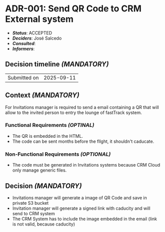 # ADR-001: Send QR Code to CRM External system

- ***Status***:  ACCEPTED 
- ***Deciders***: José Salcedo
- ***Consulted***: 
- ***Informers***: 

## Decision timeline *(MANDATORY)*


|                                         |            |
| --------------------------------------- | ---------- |
| Submitted on                            | 2025-09-11 |


## Context *(MANDATORY)*

For Invitations manager is required to send a email containing a QR that will allow to the invited person to entry the lounge of fastTrack system. 


### Functional Requirements *(OPTINAL)*

- The QR is embedded in the HTML.
- The code can be sent months before the fllght, it shouldn't caducate.


### Non-Functional Requirements *(OPTIONAL)*

- The code must be generated in Invitations systems because CRM Cloud only manage generic files.

## Decision *(MANDATORY)*

- Invitations manager will  generate a image of QR Code and save in private S3 bucket
- Invitation manager will generate a signed link with caducity and will send to CRM system
- The CRM System has to include the image embedded in the email (link is not valid, because caducity)

